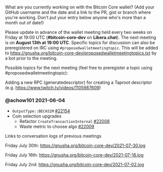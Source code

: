 What are you currently working on with the Bitcoin Core wallet? (Add your GitHub username and the date and a link to the PR, gist or branch where you're working. Don't put your entry below anyone who's more than a month out of date!)

Please update in advance of the wallet meeting held every two weeks on Friday at 19:00 UTC (**#bitcoin-core-dev** on **Libera.chat**). The next meeting is on **August 13th at 19:00 UTC**. Specific topics for discussion can also be preregistered on IRC using `#proposedwalletmeetingtopic`. This will be added to https://gnusha.org/bitcoin-core-dev/proposedwalletmeetingtopics.txt by a bot prior to the meeting.

Possible topics for the next meeting (feel free to preregister a topic using #proposedwalletmeetingtopic):

Adding a new RPC (generatedescriptor) for creating a Taproot descriptor (e.g. https://www.twitch.tv/videos/1105987609)

### @achow101 2021-06-04
* `OutputType::BECH32M` [#22154](https://github.com/bitcoin/bitcoin/pull/22154)
* Coin selection upgrades
  * Refactor `CreateTransactionInternal` [#22008](https://github.com/bitcoin/bitcoin/pull/22008)
  * Waste metric to choose algo [#22009](https://github.com/bitcoin/bitcoin/pull/22009)

Links to conversation logs of previous meetings

Friday July 30th: https://gnusha.org/bitcoin-core-dev/2021-07-30.log

Friday July 16th: https://gnusha.org/bitcoin-core-dev/2021-07-16.log

Friday July 2nd: https://gnusha.org/bitcoin-core-dev/2021-07-02.log


